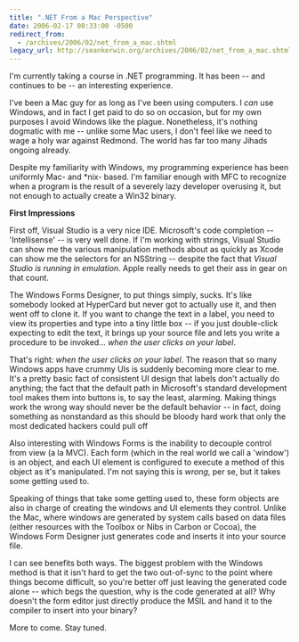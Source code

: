 ```yaml
---
title: ".NET From a Mac Perspective"
date: 2006-02-17 00:33:00 -0500
redirect_from:
  - /archives/2006/02/net_from_a_mac.shtml
legacy_url: http://seankerwin.org/archives/2006/02/net_from_a_mac.shtml
---
```

I'm currently taking a course in .NET programming. It has been -- and continues to be -- an interesting experience.

I've been a Mac guy for as long as I've been using computers. I _can_ use Windows, and in fact I get paid to do so on occasion, but for my own purposes I avoid Windows like the plague. Nonetheless, it's nothing dogmatic with me -- unlike some Mac users, I don't feel like we need to wage a holy war against Redmond. The world has far too many Jihads ongoing already.

Despite my familiarity with Windows, my programming experience has been uniformly Mac- and \*nix- based. I'm familiar enough with MFC to recognize when a program is the result of a severely lazy developer overusing it, but not enough to actually create a Win32 binary.

**First Impressions**

First off, Visual Studio is a very nice IDE. Microsoft's code completion -- 'Intellisense' -- is very well done. If I'm working with strings, Visual Studio can show me the various manipulation methods about as quickly as Xcode can show me the selectors for an NSString -- despite the fact that _Visual Studio is running in emulation_. Apple really needs to get their ass in gear on that count.

The Windows Forms Designer, to put things simply, sucks. It's like somebody looked at HyperCard but never got to actually use it, and then went off to clone it. If you want to change the text in a label, you need to view its properties and type into a tiny little box -- if you just double-click expecting to edit the text, it brings up your source file and lets you write a procedure to be invoked... _when the user clicks on your label_.

That's right: _when the user clicks on your label_. The reason that so many Windows apps have crummy UIs is suddenly becoming more clear to me. It's a pretty basic fact of consistent UI design that labels don't actually do anything; the fact that the default path in Microsoft's standard development tool makes them into buttons is, to say the least, alarming. Making things work the wrong way should never be the default behavior -- in fact, doing something as nonstandard as this should be bloody hard work that only the most dedicated hackers could pull off

Also interesting with Windows Forms is the inability to decouple control from view (a la MVC). Each form (which in the real world we call a 'window') is an object, and each UI element is configured to execute a method of this object as it's manipulated. I'm not saying this is _wrong_, per se, but it takes some getting used to.

Speaking of things that take some getting used to, these form objects are also in charge of creating the windows and UI elements they control. Unlike the Mac, where windows are generated by system calls based on data files (either resources with the Toolbox or Nibs in Carbon or Cocoa), the Windows Form Designer just generates code and inserts it into your source file.

I can see benefits both ways. The biggest problem with the Windows method is that it isn't hard to get the two out-of-sync to the point where things become difficult, so you're better off just leaving the generated code alone -- which begs the question, why is the code generated at all? Why doesn't the form editor just directly produce the MSIL and hand it to the compiler to insert into your binary?

More to come. Stay tuned.
